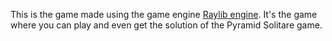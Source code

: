 This is the game made using the game engine [Raylib engine](https://www.raylib.com/). It's the game where you can play and even get the solution of the Pyramid Solitare game.

